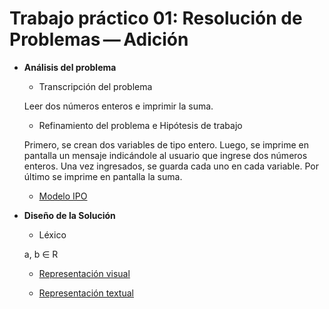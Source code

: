 # Trabajo práctico 01: Resolución de Problemas — Adición

* **Análisis del problema**

  * Transcripción del problema
  
  Leer dos números enteros e imprimir la suma.

  * Refinamiento del problema e Hipótesis de trabajo

  Primero, se crean dos variables de tipo entero. Luego, se imprime en pantalla un mensaje indicándole al usuario que ingrese dos números enteros. Una vez ingresados, se guarda cada uno en cada variable. Por último se imprime en pantalla la suma.
  
  * [Modelo IPO](https://raw.githubusercontent.com/pifernandez/AED/master/01-Adicion/ModeloIPO.jpg)
  
  
* **Diseño de la Solución**

  * Léxico
  
  a, b ∈ R

  * [Representación visual](https://raw.githubusercontent.com/pifernandez/AED/master/01-Adicion/Diagrama%20Chapin_Lindsay.jpg)

  * [Representación textual](https://raw.githubusercontent.com/pifernandez/AED/master/01-Adicion/Adicion.cpp)
